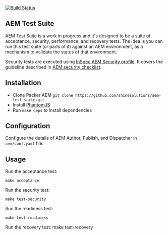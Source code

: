[![Build Status](https://img.shields.io/travis/shinesolutions/aem-test-suite.svg)](http://travis-ci.org/shinesolutions/aem-test-suite)

AEM Test Suite
--------------

AEM Test Suite is a work in progress and it's designed to be a suite of acceptance, security, performance, and recovery tests. The idea is you can run this test suite (or parts of it) against an AEM environment, as a mechanism to validate the status of that environment.

Security tests are executed using [InSpec AEM Security profile](https://supermarket.chef.io/tools/inspec-aem-security). It covers the guideline described in [AEM security checklist](https://helpx.adobe.com/experience-manager/6-2/sites/administering/using/security-checklist.html).

Installation
------------

* Clone Packer AEM `git clone https://github.com/shinesolutions/aem-test-suite.git`
* Install [PhantomJS](https://github.com/teampoltergeist/poltergeist/tree/v1.17.0#installing-phantomjs)
* Run `make deps` to install dependencies

Configuration
-------------

Configure the details of AEM Author, Publish, and Dispatcher in `aem/conf.yaml` file.

Usage
-----

Run the acceptance test:

    make acceptance

Run the security test:

    make test-security

Run the readiness test:

    make test-readiness

Run the recovery test:
    make test-recovery
